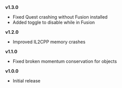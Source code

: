 **v1.3.0**
- Fixed Quest crashing without Fusion installed
- Added toggle to disable while in Fusion

**v1.2.0**
- Improved IL2CPP memory crashes

**v1.1.0**
- Fixed broken momentum conservation for objects

**v1.0.0**
- Initial release